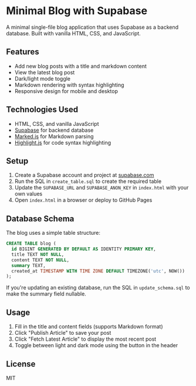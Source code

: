 # Minimal Blog with Supabase

A minimal single-file blog application that uses Supabase as a backend database. Built with vanilla HTML, CSS, and JavaScript.

## Features

- Add new blog posts with a title and markdown content
- View the latest blog post
- Dark/light mode toggle
- Markdown rendering with syntax highlighting
- Responsive design for mobile and desktop

## Technologies Used

- HTML, CSS, and vanilla JavaScript
- [Supabase](https://supabase.com/) for backend database
- [Marked.js](https://marked.js.org/) for Markdown parsing
- [Highlight.js](https://highlightjs.org/) for code syntax highlighting

## Setup

1. Create a Supabase account and project at [supabase.com](https://supabase.com)
2. Run the SQL in `create_table.sql` to create the required table
3. Update the `SUPABASE_URL` and `SUPABASE_ANON_KEY` in `index.html` with your own values
4. Open `index.html` in a browser or deploy to GitHub Pages

## Database Schema

The blog uses a simple table structure:

```sql
CREATE TABLE blog (
  id BIGINT GENERATED BY DEFAULT AS IDENTITY PRIMARY KEY,
  title TEXT NOT NULL,
  content TEXT NOT NULL,
  summary TEXT,
  created_at TIMESTAMP WITH TIME ZONE DEFAULT TIMEZONE('utc', NOW())
);
```

If you're updating an existing database, run the SQL in `update_schema.sql` to make the summary field nullable.

## Usage

1. Fill in the title and content fields (supports Markdown format)
2. Click "Publish Article" to save your post
3. Click "Fetch Latest Article" to display the most recent post
4. Toggle between light and dark mode using the button in the header

## License

MIT 